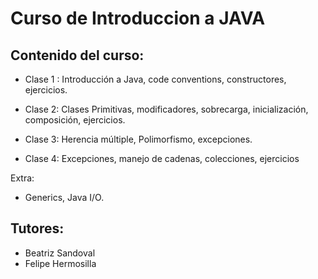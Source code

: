# Curso de Introduccion a JAVA

## Contenido del curso:

- Clase 1 :
Introducción a Java, code conventions, constructores, ejercicios.

- Clase 2:
    Clases Primitivas, modificadores, sobrecarga, inicialización, composición, ejercicios.

- Clase 3:
    Herencia múltiple, Polimorfismo, excepciones.

- Clase 4:
    Excepciones, manejo de cadenas, colecciones, ejercicios

Extra:
- Generics, Java I/O.

## Tutores:
- Beatriz Sandoval
- Felipe Hermosilla
